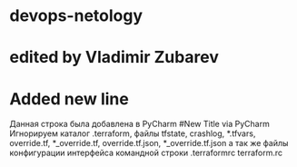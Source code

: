 # devops-netology
# edited by Vladimir Zubarev
# Added new line
Данная строка была добавлена в PyCharm
#New Title via PyCharm
Игнорируем каталог .terraform, 
файлы   tfstate, 
        crashlog, 
        *.tfvars, 
        override.tf, 
        *_override.tf, 
        override.tf.json, 
        *_override.tf.json
а так же файлы конфигурации интерфейса командной строки
        .terraformrc
        terraform.rc